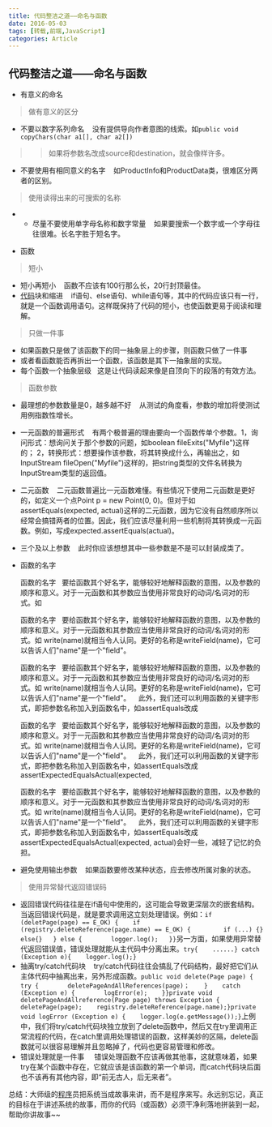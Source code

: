 ```yaml
---
title: 代码整洁之道——命名与函数
date: 2016-05-03
tags: [转载,前端,JavaScript]
categories: Article
---
```


## 代码整洁之道——命名与函数												

- 有意义的命名

> 做有意义的区分

- 不要以数字系列命名    没有提供导向作者意图的线索。如`public void copyChars(char a1[], char a2[])`

> > 如果将参数名改成source和destination，就会像样许多。

- 不要使用有相同意义的名字    如ProductInfo和ProductData类，很难区分两者的区别。

> 使用读得出来的可搜索的名称

- - 尽量不要使用单字母名称和数字常量    如果要搜索一个数字或一个字母往往很难。长名字胜于短名字。

- 函数

> 短小

- 短小再短小    函数不应该有100行那么长，20行封顶最佳。
- [代码](http://www.xuebuyuan.com/)块和缩进    if语句、else语句、while语句等，其中的代码应该只有一行，就是一个函数调用语句。这样既保持了代码的短小，也使函数更易于阅读和理解。

> 只做一件事

- 如果函数只是做了该函数下的同一抽象层上的步骤，则函数只做了一件事
- 或者看函数能否再拆出一个函数，该函数是其下一抽象层的实现。
- 每个函数一个抽象层级   这是让代码读起来像是自顶向下的段落的有效方法。

> 函数参数

- 最理想的参数数量是0，越多越不好    从测试的角度看，参数的增加将使测试用例指数性增长。

- 一元函数的普遍形式    有两个极普遍的理由要向一个函数传单个参数。1，询问形式：想询问关于那个参数的问题，如boolean fileExits("Myfile")这样的； 2，转换形式：想要操作该参数，将其转换成什么，再输出之，如InputStream fileOpen("Myfile")这样的，把string类型的文件名转换为InputStream类型的返回值。

- 二元函数    二元函数普遍比一元函数难懂。有些情况下使用二元函数是更好的，如定义一个点Point p = new Point(0, 0)。但对于如assertEquals(expected, actual)这样的二元函数，因为它没有自然顺序所以经常会搞错两者的位置。因此，我们应该尽量利用一些机制将其转换成一元函数。例如，写成expected.assertEquals(actual)。

- 三个及以上参数    此时你应该想想其中一些参数是不是可以封装成类了。

- 函数的名字   

  函数的名字   
  要给函数其个好名字，能够较好地解释函数的意图，以及参数的顺序和意义。对于一元函数和其参数应当使用非常良好的动词/名词对的形式。如

  函数的名字   
  要给函数其个好名字，能够较好地解释函数的意图，以及参数的顺序和意义。对于一元函数和其参数应当使用非常良好的动词/名词对的形式。如
  write(name)就相当令人认同。更好的名称是writeField(name)，它可以告诉人们"name"是一个"field"。   

  函数的名字   
  要给函数其个好名字，能够较好地解释函数的意图，以及参数的顺序和意义。对于一元函数和其参数应当使用非常良好的动词/名词对的形式。如
  write(name)就相当令人认同。更好的名称是writeField(name)，它可以告诉人们"name"是一个"field"。   
   此外，我们还可以利用函数的关键字形式，即把参数名称加入到函数名中，如assertEquals改成

  函数的名字   
  要给函数其个好名字，能够较好地解释函数的意图，以及参数的顺序和意义。对于一元函数和其参数应当使用非常良好的动词/名词对的形式。如
  write(name)就相当令人认同。更好的名称是writeField(name)，它可以告诉人们"name"是一个"field"。   
   此外，我们还可以利用函数的关键字形式，即把参数名称加入到函数名中，如assertEquals改成
  assertExpectedEqualsActual(expected,

  函数的名字   
  要给函数其个好名字，能够较好地解释函数的意图，以及参数的顺序和意义。对于一元函数和其参数应当使用非常良好的动词/名词对的形式。如
  write(name)就相当令人认同。更好的名称是writeField(name)，它可以告诉人们"name"是一个"field"。   
   此外，我们还可以利用函数的关键字形式，即把参数名称加入到函数名中，如assertEquals改成
  assertExpectedEqualsActual(expected,
   actual)会好一些，减轻了记忆的负担。

- 避免使用输出参数    如果函数要修改某种状态，应去修改所属对象的状态。

> 使用异常替代返回错误码

- 返回错误代码往往是在if语句中使用的，这可能会导致更深层次的嵌套结构。当返回错误代码是，就是要求调用这立刻处理错误。例如：`if (deletPage(page) == E_OK) {    if (registry.deleteReference(page.name) == E_OK) {         if (...) {}        else{}   } else {        logger.log();   }}`另一方面，如果使用异常替代返回错误值，错误处理就能从主代码中分离出来。`try{    ......} catch (Exception e){    logger.log();}`
- 抽离try/catch代码块    try/catch代码往往会搞乱了代码结构，最好把它们从主体代码中抽离出来，另外形成函数。`public void delete(Page page) {    try {        deletePageAndAllReferences(page)；    }    catch (Exception e) {        logError(e);    }}private void deletePageAndAllreference(Page page) throws Exception {    deletePage(page);    registry.deleteReference(page.name);}private void logError (Exception e) {    logger.log(e.getMessage());}`上例中，我们将try/catch代码块独立放到了delete函数中，然后又在try里调用正常流程的代码，在catch里调用处理错误的函数，这样美妙的区隔，delete函数就可以很容易理解并且忽略掉了，代码也更容易管理和修改。
- 错误处理就是一件事     错误处理函数不应该再做其他事，这就意味着，如果try在某个函数中存在，它就应该是该函数的第一个单词，而catch代码块后面也不该再有其他内容，即“前无古人，后无来者”。

总结：大师级的[程序](http://www.xuebuyuan.com/)员把系统当成故事来讲，而不是程序来写。永远别忘记，真正的目标在于讲述系统的故事，而你的代码（或函数）必须干净利落地拼装到一起，帮助你讲故事~~

